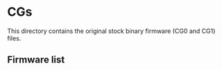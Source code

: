 CGs
===

This directory contains the original stock binary firmware (CG0 and CG1) files.

## Firmware list
